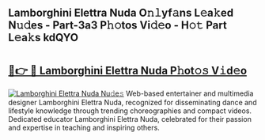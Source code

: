 ## Lamborghini Elettra Nuda O𝚗𝚕yf𝚊ns L𝚎a𝚔ed N𝚞𝚍es - Part-3a3 P𝚑𝚘tos Vi𝚍𝚎o - H𝚘𝚝 Part L𝚎a𝚔s kdQYO

# <h2><a href="http://kf5wsm.oniu.top/?m=Lamborghini+Elettra+Nuda">🔗👉 🔴 Lamborghini Elettra Nuda P𝚑ot𝚘𝚜 V𝚒d𝚎o</a></h2>

[![Lamborghini Elettra Nuda Nu𝚍e𝚜](https://i.imgur.com/0qMVB7G.gif)](http://kf5wsm.oniu.top/?m=Lamborghini+Elettra+Nuda)
Web-based entertainer and multimedia designer Lamborghini Elettra Nuda, recognized for disseminating dance and lifestyle knowledge through trending choreographies and compact videos. Dedicated educator Lamborghini Elettra Nuda, celebrated for their passion and expertise in teaching and inspiring others.  
